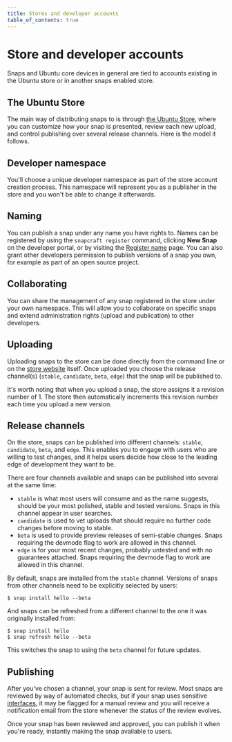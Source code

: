 ```yaml
---
title: Stores and developer accounts
table_of_contents: true
---
```


# Store and developer accounts

Snaps and Ubuntu core devices in general are tied to accounts existing in the Ubuntu store or in another snaps enabled store.

## The Ubuntu Store

The main way of distributing snaps to is through [the Ubuntu Store](https://myapps.developer.ubuntu.com/dev/click-apps/ "Ubuntu store"), where you can customize how your snap is presented, review each new upload, and control publishing over several release channels. Here is the model it follows.

## Developer namespace

You'll choose a unique developer namespace as part of the store account creation process. This namespace will represent you as a publisher in the store and you won't be able to change it afterwards.

## Naming

You can publish a snap under any name you have rights to. Names can be registered by using the `snapcraft register` command, clicking **New Snap** on the developer portal, or by visiting the [Register name](https://myapps.developer.ubuntu.com/dev/click-apps/register-name/ "register name") page. You can also grant other developers permission to publish versions of a snap you own, for example as part of an open source project.

## Collaborating

You can share the management of any snap registered in the store under your own namespace. This will allow you to collaborate on specific snaps and extend administration rights (upload and publication) to other developers.

## Uploading

Uploading snaps to the store can be done directly from the command line or on the [store website](https://myapps.developer.ubuntu.com/dev/click-apps/ "Ubuntu store") itself. Once uploaded you choose the release channel(s) (`stable`, `candidate`, `beta`, `edge`) that the snap will be published to.

It's worth noting that when you upload a snap, the store assigns it a revision number of 1\. The store then automatically increments this revision number each time you upload a new version.

## Release channels

On the store, snaps can be published into different channels: `stable`, `candidate`, `beta`, and `edge`. This enables you to engage with users who are willing to test changes, and it helps users decide how close to the leading edge of development they want to be.

There are four channels available and snaps can be published into several at the same time:

* `stable` is what most users will consume and as the name suggests, should be your most polished, stable and tested versions. Snaps in this channel appear in user searches.
* `candidate` is used to vet uploads that should require no further code changes before moving to stable.
* `beta` is used to provide preview releases of semi-stable changes. Snaps requiring the devmode flag to work are allowed in this channel.
* `edge` is for your most recent changes, probably untested and with no guarantees attached. Snaps requiring the devmode flag to work are allowed in this channel.

By default, snaps are installed from the `stable` channel. Versions of snaps from other channels need to be explicitly selected by users:

    $ snap install hello --beta

And snaps can be refreshed from a different channel to the one it was originally installed from:

    $ snap install hello
    $ snap refresh hello --beta

This switches the snap to using the `beta` channel for future updates.

## Publishing

After you've chosen a channel, your snap is sent for review. Most snaps are reviewed by way of automated checks, but if your snap uses sensitive [interfaces](../../reference/interfaces/index.html), it may be flagged for a manual review and you will receive a notification email from the store whenever the status of the review evolves.

Once your snap has been reviewed and approved, you can publish it when you're ready, instantly making the snap available to users.
